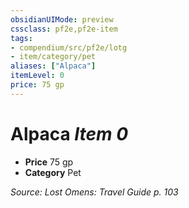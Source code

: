 ```yaml
---
obsidianUIMode: preview
cssclass: pf2e,pf2e-item
tags:
- compendium/src/pf2e/lotg
- item/category/pet
aliases: ["Alpaca"]
itemLevel: 0
price: 75 gp
---
```

# Alpaca *Item 0*  

- **Price** 75 gp
- **Category** Pet



*Source: Lost Omens: Travel Guide p. 103*